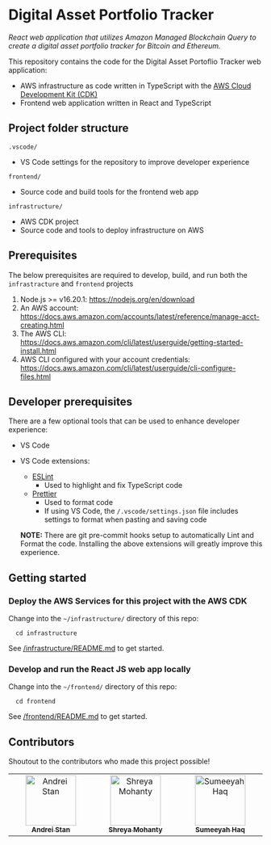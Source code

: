 # Digital Asset Portfolio Tracker

_React web application that utilizes Amazon Managed Blockchain Query to create a digital asset portfolio tracker for Bitcoin and Ethereum._

This repository contains the code for the Digital Asset Portoflio Tracker web application:

- AWS infrastructure as code written in TypeScript with the [AWS Cloud Development Kit (CDK)](https://aws.amazon.com/cdk/)
- Frontend web application written in React and TypeScript

## Project folder structure

`.vscode/`

- VS Code settings for the repository to improve developer experience

`frontend/`

- Source code and build tools for the frontend web app

`infrastructure/`

- AWS CDK project
- Source code and tools to deploy infrastructure on AWS

## Prerequisites

The below prerequisites are required to develop, build, and run both the `infrastracture` and `frontend` projects

1. Node.js >= v16.20.1: https://nodejs.org/en/download
2. An AWS account: https://docs.aws.amazon.com/accounts/latest/reference/manage-acct-creating.html
3. The AWS CLI: https://docs.aws.amazon.com/cli/latest/userguide/getting-started-install.html
4. AWS CLI configured with your account credentials: https://docs.aws.amazon.com/cli/latest/userguide/cli-configure-files.html

## Developer prerequisites

There are a few optional tools that can be used to enhance developer experience:

- VS Code
- VS Code extensions:

  - [ESLint](https://marketplace.visualstudio.com/items?itemName=dbaeumer.vscode-eslint)
    - Used to highlight and fix TypeScript code
  - [Prettier](https://marketplace.visualstudio.com/items?itemName=esbenp.prettier-vscode)
    - Used to format code
    - If using VS Code, the `/.vscode/settings.json` file includes settings to format when pasting and saving code

  **NOTE:** There are git pre-commit hooks setup to automatically Lint and Format the code. Installing the above extensions will greatly improve this experience.

## Getting started

### Deploy the AWS Services for this project with the AWS CDK

Change into the `~/infrastructure/` directory of this repo:

```
  cd infrastructure
```

See [/infrastructure/README.md](/infrastructure/README.md) to get started.

### Develop and run the React JS web app locally

Change into the `~/frontend/` directory of this repo:

```
  cd frontend
```

See [/frontend/README.md](/frontend/README.md) to get started.

## Contributors

Shoutout to the contributors who made this project possible!

<table>
  <tbody>
    <tr>
      <td align="center" valign="top" width="14.28%"><a href="https://github.com/astan54321"><img src="https://avatars.githubusercontent.com/u/25271754?v=3?s=100" width="100px;" alt="Andrei Stan"/><br /><sub><b>Andrei Stan</b></sub></a></td>
      <td align="center" valign="top" width="14.28%"><a href="https://github.com/shreyamohanty"><img src="https://avatars.githubusercontent.com/u/46392520?v=3?s=100" width="100px;" alt="Shreya Mohanty"/><br /><sub><b>Shreya Mohanty</b></sub></a></td>
      <td align="center" valign="top" width="14.28%"><a href="https://github.com/sumeeyahthaq"><img src="https://avatars.githubusercontent.com/u/104119776?v=3?s=100" width="100px;" alt="Sumeeyah Haq"/><br /><sub><b>Sumeeyah Haq</b></sub></a></td>
    </tr>
  </tbody>
</table>

